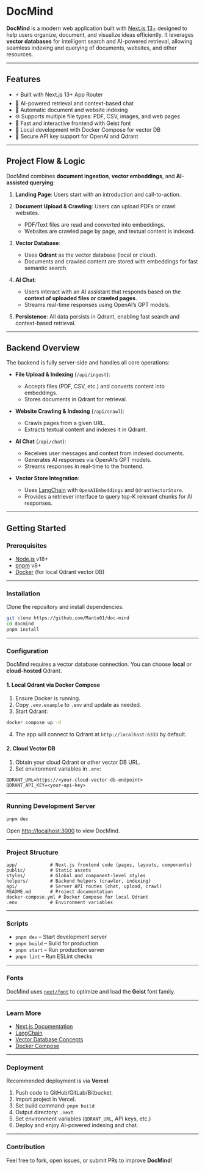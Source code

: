 # DocMind

**DocMind** is a modern web application built with [Next.js 13+](https://nextjs.org) designed to help users organize, document, and visualize ideas efficiently. It leverages **vector databases** for intelligent search and AI-powered retrieval, allowing seamless indexing and querying of documents, websites, and other resources.

---

## Features

* ⚡ Built with Next.js 13+ App Router
* 🤖 AI-powered retrieval and context-based chat
* 💾 Automatic document and website indexing
* 🌐 Supports multiple file types: PDF, CSV, images, and web pages
* 📝 Fast and interactive frontend with Geist font
* 🐳 Local development with Docker Compose for vector DB
* 🔑 Secure API key support for OpenAI and Qdrant

---

## Project Flow & Logic

DocMind combines **document ingestion**, **vector embeddings**, and **AI-assisted querying**:

1. **Landing Page**: Users start with an introduction and call-to-action.
2. **Document Upload & Crawling**: Users can upload PDFs or crawl websites.

   * PDF/Text files are read and converted into embeddings.
   * Websites are crawled page by page, and textual content is indexed.
3. **Vector Database**:

   * Uses **Qdrant** as the vector database (local or cloud).
   * Documents and crawled content are stored with embeddings for fast semantic search.
4. **AI Chat**:

   * Users interact with an AI assistant that responds based on the **context of uploaded files or crawled pages**.
   * Streams real-time responses using OpenAI’s GPT models.
5. **Persistence**: All data persists in Qdrant, enabling fast search and context-based retrieval.

---

## Backend Overview

The backend is fully server-side and handles all core operations:

* **File Upload & Indexing** (`/api/ingest`):

  * Accepts files (PDF, CSV, etc.) and converts content into embeddings.
  * Stores documents in Qdrant for retrieval.

* **Website Crawling & Indexing** (`/api/crawl`):

  * Crawls pages from a given URL.
  * Extracts textual content and indexes it in Qdrant.

* **AI Chat** (`/api/chat`):

  * Receives user messages and context from indexed documents.
  * Generates AI responses via OpenAI’s GPT models.
  * Streams responses in real-time to the frontend.

* **Vector Store Integration**:

  * Uses [LangChain](https://www.langchain.com/) with `OpenAIEmbeddings` and `QdrantVectorStore`.
  * Provides a retriever interface to query top-K relevant chunks for AI responses.

---

## Getting Started

### Prerequisites

* [Node.js](https://nodejs.org/) v18+
* [pnpm](https://pnpm.io/) v8+
* [Docker](https://www.docker.com/) (for local Qdrant vector DB)

---

### Installation

Clone the repository and install dependencies:

```bash
git clone https://github.com/Mantu01/doc-mind
cd docmind
pnpm install
```

---

### Configuration

DocMind requires a vector database connection. You can choose **local** or **cloud-hosted** Qdrant.

#### 1. Local Qdrant via Docker Compose

1. Ensure Docker is running.
2. Copy `.env.example` to `.env` and update as needed.
3. Start Qdrant:

```bash
docker compose up -d
```

4. The app will connect to Qdrant at `http://localhost:6333` by default.

#### 2. Cloud Vector DB

1. Obtain your cloud Qdrant or other vector DB URL.
2. Set environment variables in `.env`:

```
QDRANT_URL=https://<your-cloud-vector-db-endpoint>
QDRANT_API_KEY=<your-api-key>
```

---

### Running Development Server

```bash
pnpm dev
```

Open [http://localhost:3000](http://localhost:3000) to view DocMind.

---

### Project Structure

```
app/            # Next.js frontend code (pages, layouts, components)
public/         # Static assets
styles/         # Global and component-level styles
helpers/        # Backend helpers (crawler, indexing)
api/            # Server API routes (chat, upload, crawl)
README.md       # Project documentation
docker-compose.yml # Docker Compose for local Qdrant
.env            # Environment variables
```

---

### Scripts

* `pnpm dev` – Start development server
* `pnpm build` – Build for production
* `pnpm start` – Run production server
* `pnpm lint` – Run ESLint checks

---

### Fonts

DocMind uses [`next/font`](https://nextjs.org/docs/app/building-your-application/optimizing/fonts) to optimize and load the **Geist** font family.

---

### Learn More

* [Next.js Documentation](https://nextjs.org/docs)
* [LangChain](https://www.langchain.com/)
* [Vector Database Concepts](https://www.pinecone.io/learn/vector-database/)
* [Docker Compose](https://docs.docker.com/compose/)

---

### Deployment

Recommended deployment is via **Vercel**:

1. Push code to GitHub/GitLab/Bitbucket.
2. Import project in Vercel.
3. Set build command: `pnpm build`
4. Output directory: `.next`
5. Set environment variables (`QDRANT_URL`, API keys, etc.)
6. Deploy and enjoy AI-powered indexing and chat.

---

### Contribution

Feel free to fork, open issues, or submit PRs to improve **DocMind**!
